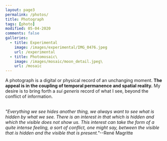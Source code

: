 ```yaml
---
layout: page3
permalink: /photos/
title: Photograph
tags: [photo]
modified: 05-04-2020
comments: false
galleries:
  - title: Experimental
    image: /images/experimental/IMG_0476.jpeg
    url: /experimental
  - title: Photomosaic\
    image: /images/mosaic/moon_detail.jpeg\
    url: /mosaic
---
```


A photograph is a digital or physical record of an unchanging moment. **The appeal is in the coupling of temporal permanence and spatial reality.** My desire is to bring forth a *sui generis* record of what I see, beyond the conflict of information.
<br/>
<br/>


_"Everything we see hides another thing, we always want to see what is hidden by what we see. There is an interest in that which is hidden and which the visible does not show us. This interest can take the form of a quite intense feeling, a sort of conflict, one might say, between the visible that is hidden and the visible that is present."_--René Magritte
